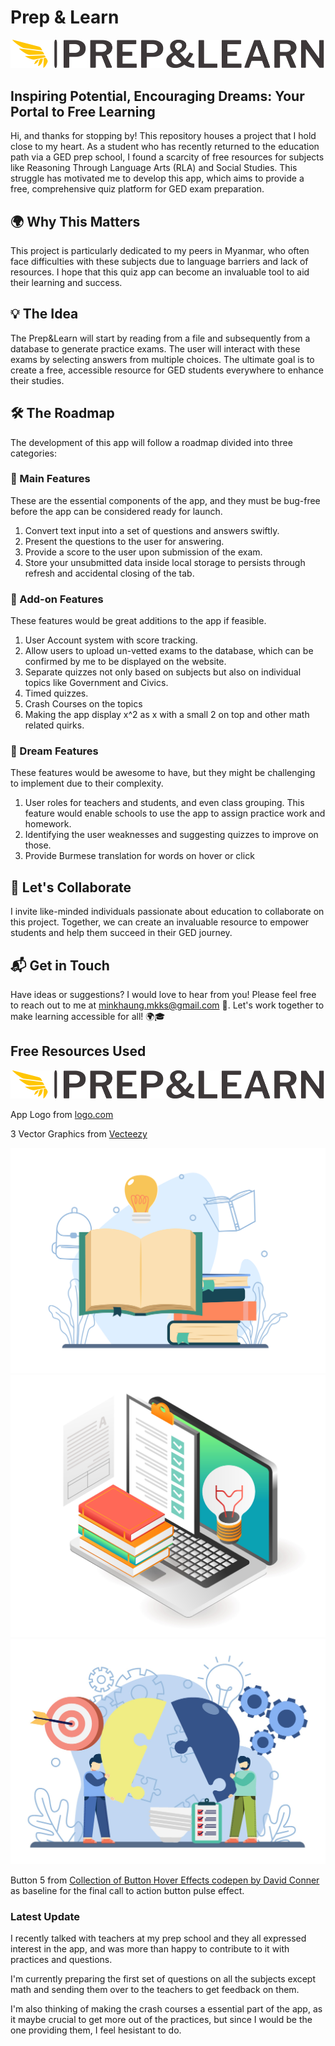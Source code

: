 # Prep & Learn

![Prep & Learn](./public/assets/imgs/logo-no-background.png)

## Inspiring Potential, Encouraging Dreams: Your Portal to Free Learning

Hi, and thanks for stopping by! This repository houses a project that I hold close to my heart. As a student who has recently returned to the education path via a GED prep school, I found a scarcity of free resources for subjects like Reasoning Through Language Arts (RLA) and Social Studies. This struggle has motivated me to develop this app, which aims to provide a free, comprehensive quiz platform for GED exam preparation.

## 🌍 Why This Matters

This project is particularly dedicated to my peers in Myanmar, who often face difficulties with these subjects due to language barriers and lack of resources. I hope that this quiz app can become an invaluable tool to aid their learning and success.

## 💡 The Idea

The Prep&Learn will start by reading from a file and subsequently from a database to generate practice exams. The user will interact with these exams by selecting answers from multiple choices. The ultimate goal is to create a free, accessible resource for GED students everywhere to enhance their studies.

## 🛠️ The Roadmap

The development of this app will follow a roadmap divided into three categories:

### 🎯 Main Features

These are the essential components of the app, and they must be bug-free before the app can be considered ready for launch.

1. Convert text input into a set of questions and answers swiftly.
2. Present the questions to the user for answering.
3. Provide a score to the user upon submission of the exam.
4. Store your unsubmitted data inside local storage to persists through refresh and accidental closing of the tab.

### 🎈 Add-on Features

These features would be great additions to the app if feasible.

1. User Account system with score tracking.
2. Allow users to upload un-vetted exams to the database, which can be confirmed by me to be displayed on the website.
3. Separate quizzes not only based on subjects but also on individual topics like Government and Civics.
4. Timed quizzes.
5. Crash Courses on the topics
6. Making the app display x^2 as x with a small 2 on top and other math related quirks.

### 🌈 Dream Features

These features would be awesome to have, but they might be challenging to implement due to their complexity.

1. User roles for teachers and students, and even class grouping. This feature would enable schools to use the app to assign practice work and homework.
2. Identifying the user weaknesses and suggesting quizzes to improve on those.
3. Provide Burmese translation for words on hover or click

## 🤝 Let's Collaborate

I invite like-minded individuals passionate about education to collaborate on this project. Together, we can create an invaluable resource to empower students and help them succeed in their GED journey.

## 📬 Get in Touch

Have ideas or suggestions? I would love to hear from you! Please feel free to reach out to me at [minkhaung.mkks@gmail.com](mailto:minkhaung.mkks@gmail.com) 📧. Let's work together to make learning accessible for all! 🌍🎓

## Free Resources Used

![Prep & Learn](./public/assets/imgs/logo-no-background.png)

App Logo from [logo.com](https://logo.com/)

3 Vector Graphics from [Vecteezy](https://www.vecteezy.com/)

![Studying Vector Graphic](./public/assets/imgs/590.jpg)
![Studying Vector Graphic](./public/assets/imgs/AI.jpg)
![Problem Solving Vector Graphic](./public/assets/imgs/636_generated.jpg)

Button 5 from [Collection of Button Hover Effects codepen by David Conner](https://codepen.io/davidicus/pen/emgQKJ) as baseline for the final call to action button pulse effect.

### Latest Update

I recently talked with teachers at my prep school and they all expressed interest in the app, and was more than happy to contribute to it with practices and questions.

I'm currently preparing the first set of questions on all the subjects except math and sending them over to the teachers to get feedback on them.

I'm also thinking of making the crash courses a essential part of the app, as it maybe crucial to get more out of the practices, but since I would be the one providing them, I feel hesistant to do.
